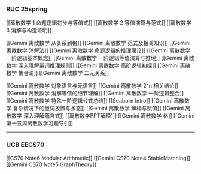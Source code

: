 ### RUC 25spring

[[离散数学 1 命题逻辑初步与等值式]]
[[离散数学 2 等值演算与范式]]
[[离散数学 3 消解与构造证明]]

[[Gemini 离散数学 从关系到格]]
[[Gemini 离散数学 范式及相关知识]]
[[Gemini 离散数学 消解法]]
[[Gemini 离散数学 命题逻辑的推理理论]]
[[Gemini 离散数学 一阶逻辑基本概念]]
[[Gemini 离散数学 一阶逻辑等值演算与推理]]
[[Gemini 离散数学 深入理解量词推理规则]]
[[Gemini 离散数学 高阶逻辑初探]]
[[Gemini 离散数学 集合论]]
[[Gemini 离散数学 二元关系]]

[[Gemini 离散数学 对象语言与元语言]]
[[Gemini 离散数学 2^n 相关结论]]
[[Gemini 离散数学 消解等值的细节理解]]
[[Gemini 离散数学 一阶逻辑整合]]
[[Gemini 离散数学 特殊一阶逻辑公式总结]]
[[Seaborn Intro]]
[[Gemini 离散数学 复杂情况下的量词放置与多态]]
[[Gemini 离散数学 解释与赋值]]
[[Gemini 离散数学 深入理解蕴含式]]
[[离散数学PPT解释1]]
[[Gemini 离散数学 格]]
[[Gemini 第十五周离散数学习题导引]]

---
### UCB EECS70

[[CS70 Note6 Modular Arithmetic]]
[[Gemini CS70 Note4 StableMatching]]
[[Gemini CS70 Note5 GraphTheory]]



